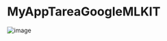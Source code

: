 # MyAppTareaGoogleMLKIT
![image](https://github.com/DeiverGamboa04/MyAppTareaGoogleMLKIT/assets/135407018/92b173f9-537e-44cf-a768-1bfe2a149314)
